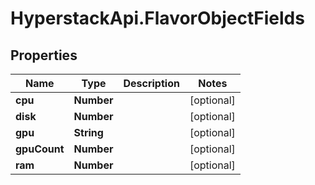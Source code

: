 # HyperstackApi.FlavorObjectFields

## Properties

Name | Type | Description | Notes
------------ | ------------- | ------------- | -------------
**cpu** | **Number** |  | [optional] 
**disk** | **Number** |  | [optional] 
**gpu** | **String** |  | [optional] 
**gpuCount** | **Number** |  | [optional] 
**ram** | **Number** |  | [optional] 


